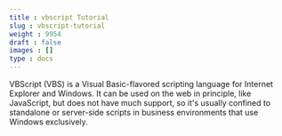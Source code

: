 ```yaml
---
title : vbscript Tutorial
slug : vbscript-tutorial
weight : 9954
draft : false
images : []
type : docs
---
```


VBScript (VBS) is a Visual Basic-flavored scripting language for Internet Explorer and Windows. It can be used on the web in principle, like JavaScript, but does not have much support, so it's usually confined to standalone or server-side scripts in business environments that use Windows exclusively.


